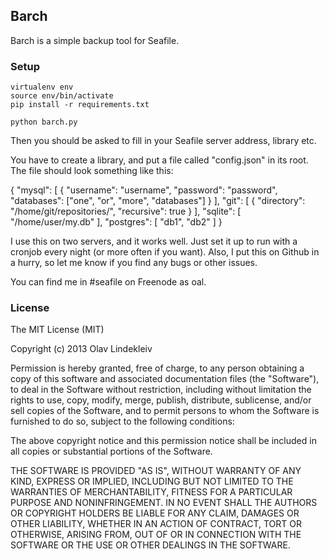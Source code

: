 ## Barch

Barch is a simple backup tool for Seafile.

### Setup

    virtualenv env
    source env/bin/activate
    pip install -r requirements.txt

    python barch.py

Then you should be asked to fill in your Seafile server address, library etc.

You have to create a library, and put a file called "config.json" in its root. The file should look something like this:

   {
       "mysql": [
           {
               "username": "username",
               "password": "password",
               "databases": ["one", "or", "more", "databases"]
           }
       ],
       "git": [
           {
               "directory": "/home/git/repositories/",
               "recursive": true
           }
       ],
       "sqlite": [
           "/home/user/my.db"
       ],
       "postgres": [
           "db1",
           "db2"
       ]
   }

I use this on two servers, and it works well. Just set it up to run with a cronjob every night (or more often if you want). Also, I put this on Github in a hurry, so let me know if you find any bugs or other issues.

You can find me in #seafile on Freenode as oal.

### License
The MIT License (MIT)

Copyright (c) 2013 Olav Lindekleiv

Permission is hereby granted, free of charge, to any person obtaining a copy
of this software and associated documentation files (the "Software"), to deal
in the Software without restriction, including without limitation the rights
to use, copy, modify, merge, publish, distribute, sublicense, and/or sell
copies of the Software, and to permit persons to whom the Software is
furnished to do so, subject to the following conditions:

The above copyright notice and this permission notice shall be included in
all copies or substantial portions of the Software.

THE SOFTWARE IS PROVIDED "AS IS", WITHOUT WARRANTY OF ANY KIND, EXPRESS OR
IMPLIED, INCLUDING BUT NOT LIMITED TO THE WARRANTIES OF MERCHANTABILITY,
FITNESS FOR A PARTICULAR PURPOSE AND NONINFRINGEMENT. IN NO EVENT SHALL THE
AUTHORS OR COPYRIGHT HOLDERS BE LIABLE FOR ANY CLAIM, DAMAGES OR OTHER
LIABILITY, WHETHER IN AN ACTION OF CONTRACT, TORT OR OTHERWISE, ARISING FROM,
OUT OF OR IN CONNECTION WITH THE SOFTWARE OR THE USE OR OTHER DEALINGS IN
THE SOFTWARE.

